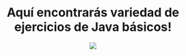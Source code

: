 <p align="cener" width="350">      
<h1 align="center" >Aquí encontrarás variedad de ejercicios de Java básicos! </h1>
</p>



<p align="center" width="200">
<img align="center" width=absolute src="https://github.com/user-attachments/assets/58ebb6fc-0437-4437-94ff-790ab57e2cb4">
</p>

